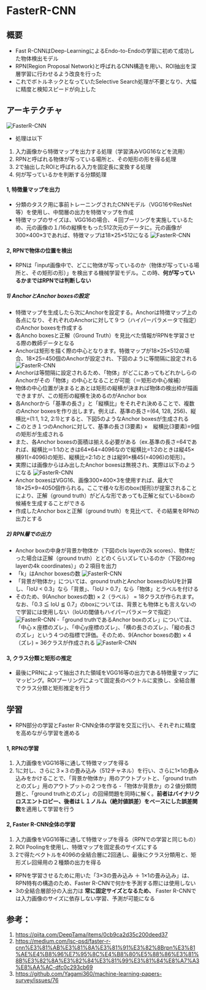 # FasterR-CNN
## 概要
- Fast R-CNNはDeep-LearningによるEndo-to-Endoの学習に初めて成功した物体検出モデル
- RPN(Region Proposal Network)と呼ばれるCNN構造を用い、ROI抽出を深層学習に行わせるよう改良を行った
- これでボトルネックとなっていたSelective Search処理が不要となり、大幅に精度と検知スピードが向上した

## アーキテクチャ
<img alt="FasterR-CNN" src=./image/faster-rcnn.png></img>
- 処理は以下
1. 入力画像から特徴マップを出力する処理（学習済みVGG16などを流用）
2. RPNと呼ばれる物体が写っている場所と、その矩形の形を得る処理
3. 2で抽出したROIと呼ばれる入力を固定長に変換する処理
4. 何が写っているかを判断する分類処理

#### 1, 特徴量マップを出力
- 分類のタスク用に事前トレーニングされたCNNモデル（VGG16やResNet等）を使用し、中間層の出力を特徴マップを作成
- 特徴マップのサイズは、VGG16の場合、４回プーリングを実施しているため、元の画像の１/16の縦横をもった512次元のデータに。元の画像が300×400×3であれば、特徴マップは18×25×512になる
<img alt="FasterR-CNN" src=./image/base-cnn.png></img>

#### 2, RPNで物体の位置を検出
- RPNは「input画像中で、どこに物体が写っているのか（物体が写っている場所と、その矩形の形）」を検出する機械学習モデル。この時、**何が写っているかまではRPNでは判断しない**

##### 1) AnchorとAnchor boxesの設定
- 特徴マップを生成したら次にAnchorを設定する。Anchorは特徴マップ上の各点になり、それぞれのAnchorに対して９つ（ハイパーパラメータで指定）のAnchor boxesを作成する
- 各Ancho boxesと正解（Ground Truth）を見比べた情報がRPNを学習させる際の教師データとなる
- Anchorは矩形を描く際の中心となります。特徴マップが18×25×512の場合、18×25=450個のAnchorが設定され、下図のように等間隔に設定される
<img alt="FasterR-CNN" src=./image/anchor.png></img>
- Anchorは等間隔に設定されるため、「物体」がどこにあってもどれかしらのAnchorがその「物体」の中心となることが可能（＝矩形の中心候補）
- 物体の中心位置が決まるとあとは矩形の縦横が決まれば物体の検出枠が描画できますが、この矩形の縦横を決めるのがAnchor box
- 各Anchorから「基準の長さ」と「縦横比」をそれぞれ決めることで、複数のAnchor boxesを作り出します。例えば、基準の長さ=(64, 128, 256)、縦横比=(1:1, 1:2, 2:1)とすると、下図5のようなAnchor boxesが生成される
- このとき１つのAnchorに対して、基準の長さ(3要素) ×　縦横比(3要素)=9個の矩形が生成される
- また、各Anchor boxesの面積は揃える必要がある（ex.基準の長さ=64であれば、縦横比＝1:1のときは64×64=4096なので縦横比=1:2のときは縦45×横91(=4096)の矩形、縦横比=2:1のときは縦91×横45(=4096)の矩形）。
- 実際には画像からはみ出したAnchor boxesは無視され、実際は以下のようになる
<img alt="FasterR-CNN" src=./image/anchor-re.png></img>
- Anchor boxesはVGG16、画像300×400×3を使用すれば、最大で18×25×9=4050個作られる。ここで様々な形のbox(矩形)が提案されることにより、正解（ground truth）がどんな形であっても正解と似ているboxの候補を生成することができる
- 作成したAnchor boxと正解（ground truth）を見比べて、その結果をRPNの出力とする

##### 2) RPN層での出力
- Anchor boxの中身が背景か物体か（下図のcls layerの2k scores）、物体だった場合は正解（ground truth）とどのくらいズレているのか（下図のreg layerの4k coordinates）」の２項目を出力
- 「k」はAnchor boxesの数
<img alt="FasterR-CNN" src=./image/rpn.png></img>
- 「背景が物体か」については、ground truthとAnchor boxesのIoUを計算し、「IoU < 0.3」なら「背景」、「IoU > 0.7」なら「物体」とラベルを付ける
- そのため、9(Anchor boxesの数) × 2（ラベル） = 18クラスが作られます。なお、「0.3 ≦ IoU ≦ 0.7」のboxについては、背景とも物体とも言えないので学習には使用しない（IoUの閾値もハイパーパラメータで指定）
<img alt="FasterR-CNN" src=./image/label.png></img>
-「ground truthであるAnchor boxのズレ」については、「中心ｘ座標のズレ」、「中心y座標のズレ」、「横の長さのズレ」、「縦の長さのズレ」という４つの指標で評価。そのため、9(Anchor boxesの数) × 4（ズレ) = 36クラスが作成される
<img alt="FasterR-CNN" src=./image/reg.png></img>

#### 3, クラス分類と矩形の推定
- 最後にPRNによって抽出された領域をVGG16等の出力である特徴量マップにマッピング。ROIプーリングによって固定長のベクトルに変換し、全結合層でクラス分類と矩形推定を行う

## 学習
- RPN部分の学習とFaster R-CNN全体の学習を交互に行い、それぞれに精度を高めながら学習を進める

#### 1, RPNの学習
1. 入力画像をVGG16等に通して特徴マップを得る
2. 1に対し、さらに３×３の畳み込み（512チャネル）を行い、さらに1×1の畳み込みをかけることで、「背景か物体か」用のアウトプットと、「ground truthとのズレ」用のアウトプットの２つを作る
-「物体か背景か」の２値分類問題と、「ground truthとのズレ」の回帰問題を同時に解く。**前者はバイナリクロスエントロピー、後者はＬ１ノルム（絶対値誤差）をベースにした誤差関数**を適用して学習を行う

#### 2, Faster R-CNN全体の学習
1. 入力画像をVGG16等に通して特徴マップを得る（RPNでの学習と同じもの）
2. ROI Poolingを使用し、特徴マップを固定長のサイズにする
3. 2で得たベクトルを4096の全結合層に2回通し、最後にクラス分類用と、矩形ズレ回帰用の２種類の出力を得る
- RPNを学習させるために用いた「3×3の畳み込み ＋ 1×1の畳み込み」は、RPN特有の構造のため、Faster R-CNNで何かを予測する際には使用しない
- 3の全結合層部分の入出力は **常に固定サイズとなるため、** Faster R-CNNでは入力画像のサイズに依存しない学習、予測が可能になる

## 参考：
1. https://qiita.com/DeepTama/items/0cb9ca2d35c200deed37
2. https://medium.com/lsc-psd/faster-r-cnn%E3%81%AB%E3%81%8A%E3%81%91%E3%82%8Brpn%E3%81%AE%E4%B8%96%E7%95%8C%E4%B8%80%E5%88%86%E3%81%8B%E3%82%8A%E3%82%84%E3%81%99%E3%81%84%E8%A7%A3%E8%AA%AC-dfc0c293cb69
3. https://github.com/Yagami360/machine-learning-papers-survey/issues/76
